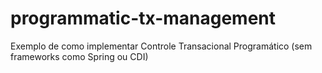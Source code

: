 # programmatic-tx-management
Exemplo de como implementar Controle Transacional Programático (sem frameworks como Spring ou CDI)
